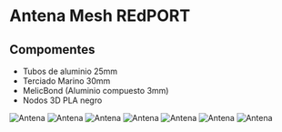 # Antena Mesh REdPORT

## Compomentes
* Tubos de aluminio 25mm
* Terciado Marino 30mm
* MelicBond (Aluminio compuesto 3mm)
* Nodos 3D PLA negro 

![Antena](img/antena.png)
![Antena](img/MeshTena1.jpg)
![Antena](img/MeshTena2.jpg)
![Antena](img/MeshTena3.jpg)
![Antena](img/MeshTena4.jpg)
![Antena](img/MeshTena5.jpg)
![Antena](img/MeshTena6.jpg)
